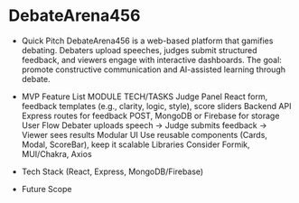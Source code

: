 # DebateArena456
- Quick Pitch
 DebateArena456 is a web-based platform that gamifies debating. Debaters upload speeches, judges submit structured feedback, and viewers engage with interactive dashboards. The goal: promote constructive communication and AI-assisted learning through debate.
- MVP Feature List
  MODULE                            TECH/TASKS
  Judge Panel          React form, feedback templates (e.g., clarity, logic, style), score sliders
  Backend API          Express routes for feedback POST, MongoDB or Firebase for storage
  User Flow            Debater uploads speech → Judge submits feedback → Viewer sees results
  Modular UI           Use reusable components (Cards, Modal, ScoreBar), keep it scalable
  Libraries            Consider Formik, MUI/Chakra, Axios

- Tech Stack (React, Express, MongoDB/Firebase)
- Future Scope
